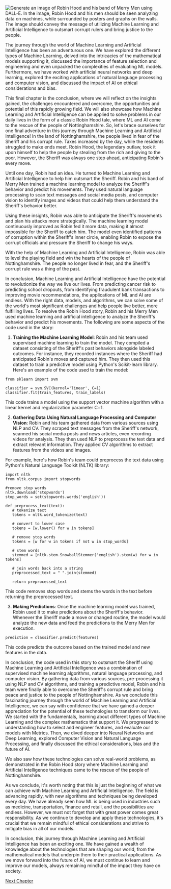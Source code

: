 ![Generate an image of Robin Hood and his band of Merry Men using DALL-E. In the image, Robin Hood and his men should be seen analyzing data on machines, while surrounded by posters and graphs on the walls. The image should convey the message of utilizing Machine Learning and Artificial Intelligence to outsmart corrupt rulers and bring justice to the people.](https://oaidalleapiprodscus.blob.core.windows.net/private/org-ct6DYQ3FHyJcnH1h6OA3fR35/user-qvFBAhW3klZpvcEY1psIUyDK/img-GLcoS9PfhvspEgvjM72bUWUZ.png?st=2023-04-14T00%3A08%3A59Z&se=2023-04-14T02%3A08%3A59Z&sp=r&sv=2021-08-06&sr=b&rscd=inline&rsct=image/png&skoid=6aaadede-4fb3-4698-a8f6-684d7786b067&sktid=a48cca56-e6da-484e-a814-9c849652bcb3&skt=2023-04-13T17%3A15%3A33Z&ske=2023-04-14T17%3A15%3A33Z&sks=b&skv=2021-08-06&sig=jVUQs267CAzrDKwOhSGxoe2DGoidk%2BUsI%2BZCrGDj/Ss%3D)


The journey through the world of Machine Learning and Artificial Intelligence has been an adventurous one. We have explored the different types of Machine Learning, delved into the intricacies of the mathematical models supporting it, discussed the importance of feature selection and engineering and even unpacked the complexities of evaluating ML models. Furthermore, we have worked with artificial neural networks and deep learning, explored the exciting applications of natural language processing and computer vision, and discussed the impact of AI on ethical considerations and bias. 

This final chapter is the conclusion, where we will reflect on the insights gained, the challenges encountered and overcome, the opportunities and potential of this rapidly growing field. We will also showcase how Machine Learning and Artificial Intelligence can be applied to solve problems in our daily lives in the form of a classic Robin Hood tale, where ML and AI come to the rescue of the people of Nottinghamshire. So, let's brace ourselves for one final adventure in this journey through Machine Learning and Artificial Intelligence!
In the land of Nottinghamshire, the people lived in fear of the Sheriff and his corrupt rule. Taxes increased by the day, while the residents struggled to make ends meet. Robin Hood, the legendary outlaw, took it upon himself to help the people by stealing from the rich and giving to the poor. However, the Sheriff was always one step ahead, anticipating Robin's every move.

Until one day, Robin had an idea. He turned to Machine Learning and Artificial Intelligence to help him outsmart the Sheriff. Robin and his band of Merry Men trained a machine learning model to analyze the Sheriff's behavior and predict his movements. They used natural language processing to scan text messages and social media posts, and computer vision to identify images and videos that could help them understand the Sheriff's behavior better.

Using these insights, Robin was able to anticipate the Sheriff's movements and plan his attacks more strategically. The machine learning model continuously improved as Robin fed it more data, making it almost impossible for the Sheriff to catch him. The model even identified patterns of corruption within the Sheriff's inner circle, enabling Robin to expose the corrupt officials and pressure the Sheriff to change his ways.

With the help of Machine Learning and Artificial Intelligence, Robin was able to level the playing field and win the hearts of the people of Nottinghamshire. The people no longer lived in fear, and the Sheriff's corrupt rule was a thing of the past.

In conclusion, Machine Learning and Artificial Intelligence have the potential to revolutionize the way we live our lives. From predicting cancer risk to predicting school dropouts, from identifying fraudulent bank transactions to improving movie recommendations, the applications of ML and AI are endless. With the right data, models, and algorithms, we can solve some of the world's most significant challenges and help people live better, more fulfilling lives.
To resolve the Robin Hood story, Robin and his Merry Men used machine learning and artificial intelligence to analyze the Sheriff's behavior and predict his movements. The following are some aspects of the code used in the story:

1. **Training the Machine Learning Model**: Robin and his team used supervised machine learning to train the model. They compiled a dataset consisting of the Sheriff's past behaviors alongside labeled outcomes. For instance, they recorded instances where the Sheriff had anticipated Robin's moves and captured him. They then used this dataset to train a predictive model using Python's Scikit-learn library. Here's an example of the code used to train the model:

```
from sklearn import svm

classifier = svm.SVC(kernel='linear', C=1)
classifier.fit(train_features, train_labels)
```

This code trains a model using the support vector machine algorithm with a linear kernel and regularization parameter C=1.

2. **Gathering Data Using Natural Language Processing and Computer Vision**: Robin and his team gathered data from various sources using NLP and CV. They scraped text messages from the Sheriff's network, scanned his social media posts and news articles, even recording videos for analysis. They then used NLP to preprocess the text data and extract relevant information. They applied CV algorithms to extract features from the videos and images. 

For example, here's how Robin's team could preprocess the text data using Python's Natural Language Toolkit (NLTK) library:

```
import nltk
from nltk.corpus import stopwords

#remove stop words
nltk.download('stopwords')
stop_words = set(stopwords.words('english'))

def preprocess_text(text):
   # tokenize text
   tokens = nltk.word_tokenize(text)
   
   # convert to lower case
   tokens = [w.lower() for w in tokens]
   
   # remove stop words
   tokens = [w for w in tokens if not w in stop_words]
   
   # stem words
   stemmed = [nltk.stem.SnowballStemmer('english').stem(w) for w in tokens]
   
   # join words back into a string
   preprocessed_text = " ".join(stemmed)
   
   return preprocessed_text
```

This code removes stop words and stems the words in the text before returning the preprocessed text.

3. **Making Predictions**: Once the machine learning model was trained, Robin used it to make predictions about the Sheriff's behavior. Whenever the Sheriff made a move or changed routine, the model would analyze the new data and feed the predictions to the Merry Men for execution.

```
prediction = classifier.predict(features)
```

This code predicts the outcome based on the trained model and new features in the data.

In conclusion, the code used in this story to outsmart the Sheriff using Machine Learning and Artificial Intelligence was a combination of supervised machine learning algorithms, natural language processing, and computer vision. By gathering data from various sources, pre-processing it using NLP and CV algorithms, and training a predictive model, Robin and his team were finally able to overcome the Sheriff's corrupt rule and bring peace and justice to the people of Nottinghamshire.
As we conclude this fascinating journey through the world of Machine Learning and Artificial Intelligence, we can say with confidence that we have gained a deeper appreciation for the potential of these technologies to transform our lives. We started with the fundamentals, learning about different types of Machine Learning and the complex mathematics that support it. We progressed to understanding how to select and engineer features, and evaluate our models with Metrics. Then, we dived deeper into Neural Networks and Deep Learning, explored Computer Vision and Natural Language Processing, and finally discussed the ethical considerations, bias and the future of AI.

We also saw how these technologies can solve real-world problems, as demonstrated in the Robin Hood story where Machine Learning and Artificial Intelligence techniques came to the rescue of the people of Nottinghamshire. 

As we conclude, it's worth noting that this is just the beginning of what we can achieve with Machine Learning and Artificial Intelligence. The field is advancing rapidly, with new algorithms and techniques being developed every day. We have already seen how ML is being used in industries such as medicine, transportation, finance and retail, and the possibilities are endless. However, we must not forget that with great power comes great responsibility. As we continue to develop and apply these technologies, it's crucial that we remain mindful of ethical considerations and strive to mitigate bias in all of our models.

In conclusion, this journey through Machine Learning and Artificial Intelligence has been an exciting one. We have gained a wealth of knowledge about the technologies that are shaping our world, from the mathematical models that underpin them to their practical applications. As we move forward into the future of AI, we must continue to learn and improve our models, always remaining mindful of the impact they have on society.


[Next Chapter](10_Chapter10.md)